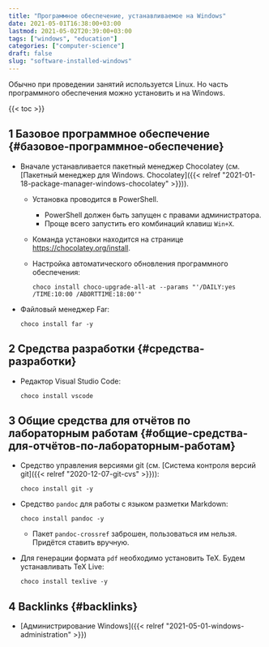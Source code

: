 ```yaml
---
title: "Программное обеспечение, устанавливаемое на Windows"
date: 2021-05-01T16:38:00+03:00
lastmod: 2021-05-02T20:39:00+03:00
tags: ["windows", "education"]
categories: ["computer-science"]
draft: false
slug: "software-installed-windows"
---
```


Обычно при проведении занятий используется Linux. Но часть программного обеспечения можно установить и на Windows.

<!--more-->

{{< toc >}}


## <span class="section-num">1</span> Базовое программное обеспечение {#базовое-программное-обеспечение}

-   Вначале устанавливается пакетный менеджер Chocolatey (см. [Пакетный менеджер для Windows. Chocolatey]({{< relref "2021-01-18-package-manager-windows-chocolatey" >}})).
    -   Установка проводится в PowerShell.
        -   PowerShell должен быть запущен с правами администратора.
        -   Проще всего запустить его комбинаций клавиш `Win+X`.
    -   Команда установки находится на странице <https://chocolatey.org/install>.
    -   Настройка автоматического обновления программного обеспечения:

        ```shell
        choco install choco-upgrade-all-at --params "'/DAILY:yes /TIME:10:00 /ABORTTIME:18:00'"
        ```
-   Файловый менеджер Far:

    ```shell
    choco install far -y
    ```


## <span class="section-num">2</span> Средства разработки {#средства-разработки}

-   Редактор Visual Studio Code:

    ```shell
    choco install vscode
    ```


## <span class="section-num">3</span> Общие средства для отчётов по лабораторным работам {#общие-средства-для-отчётов-по-лабораторным-работам}

-   Средство управления версиями git (см. [Система контроля версий git]({{< relref "2020-12-07-git-cvs" >}})):

    ```shell
    choco install git -y
    ```
-   Средство `pandoc` для работы с языком разметки Markdown:

    ```shell
    choco install pandoc -y
    ```

    -   Пакет `pandoc-crossref` заброшен, пользоваться им нельзя. Придётся ставить вручную.
-   Для генерации формата `pdf` необходимо установить TeX. Будем устанавливать TeX Live:

    ```shell
    choco install texlive -y
    ```


## <span class="section-num">4</span> Backlinks {#backlinks}

-   [Администрирование Windows]({{< relref "2021-05-01-windows-administration" >}})
